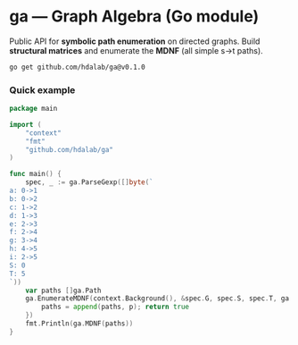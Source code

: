 # ga — Graph Algebra (Go module)

Public API for **symbolic path enumeration** on directed graphs.
Build **structural matrices** and enumerate the **MDNF** (all simple s→t paths).

```bash
go get github.com/hdalab/ga@v0.1.0
```

### Quick example
```go
package main

import (
    "context"
    "fmt"
    "github.com/hdalab/ga"
)

func main() {
    spec, _ := ga.ParseGexp([]byte(`
a: 0->1
b: 0->2
c: 1->2
d: 1->3
e: 2->3
f: 2->4
g: 3->4
h: 4->5
i: 2->5
S: 0
T: 5
`))
    var paths []ga.Path
    ga.EnumerateMDNF(context.Background(), &spec.G, spec.S, spec.T, ga.EnumOptions{}, func(p ga.Path) bool {
        paths = append(paths, p); return true
    })
    fmt.Println(ga.MDNF(paths))
}
```
